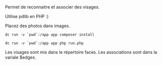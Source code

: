 Permet de reconnaitre et associer des visages.

Utilise pdlib en PHP :)

Placez des photos dans images.

```dc run -v `pwd`:/app app composer install```

```dc run -v `pwd`:/app app php run.php```

Les visages sont mis dans le répertoire faces.
Les associations sont dans la variale $edges.
